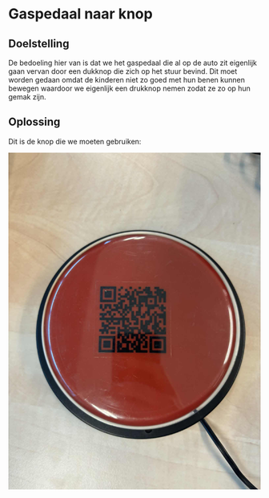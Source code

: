 # Gaspedaal naar knop

## Doelstelling
De bedoeling hier van is dat we het gaspedaal die al op de auto zit eigenlijk gaan vervan door een dukknop die zich op het stuur bevind. Dit moet worden gedaan omdat de kinderen niet zo goed met hun benen kunnen bewegen waardoor we eigenlijk een drukknop nemen zodat ze zo op hun gemak zijn. 

## Oplossing 
Dit is de knop die we moeten gebruiken: 

![drukknop](/Gaspedaal%20naar%20knop/Afbeeldingen/drukknop.jpg)